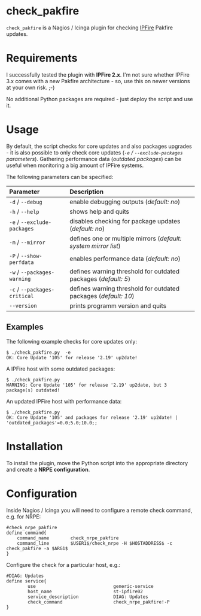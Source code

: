 # check_pakfire
``check_pakfire`` is a Nagios / Icinga plugin for checking [IPFire](http://www.ipfire.org) Pakfire updates.

# Requirements
I successfully tested the plugin with **IPFire 2.x**. I'm not sure whether IPFire 3.x comes with a new Pakfire architecture - so, use this on newer versions at your own risk. ;-)

No additional Python packages are required - just deploy the script and use it.

# Usage
By default, the script checks for core updates and also packages upgrades - it is also possible to only check core updates (*``-e`` / ``--exclude-packages`` parameters*). Gathering performance data (*outdated packages*) can be useful when monitoring a big amount of IPFire systems.

The following parameters can be specified:

| Parameter | Description |
|:----------|:------------|
| `-d` / `--debug` | enable debugging outputs (*default: no*) |
| `-h` / `--help` | shows help and quits |
| `-e` / `--exclude-packages` | disables checking for package updates (*default: no*) |
| `-m` / `--mirror` | defines one or multiple mirrors (*default: system mirror list*) |
| `-P` / `--show-perfdata` | enables performance data (*default: no*) |
| `-w` / `--packages-warning` | defines warning threshold for outdated packages (*default: 5*) |
| `-c` / `--packages-critical` | defines warning threshold for outdated packages (*default: 10*) |
| `--version` | prints programm version and quits |

## Examples
The following example checks for core updates only:
```
$ ./check_pakfire.py  -e
OK: Core Update '105' for release '2.19' up2date!
```

A IPFire host with some outdated packages:
```
$ ./check_pakfire.py
WARNING: Core Update '105' for release '2.19' up2date, but 3 package(s) outdated!
```

An updated IPFire host with performance data:
```
$ ./check_pakfire.py
OK: Core Update '105' and packages for release '2.19' up2date! | 'outdated_packages'=0.0;5.0;10.0;;
```

# Installation
To install the plugin, move the Python script into the appropriate directory and create a **NRPE configuration**.

# Configuration
Inside Nagios / Icinga you will need to configure a remote check command, e.g. for NRPE:
```
#check_nrpe_pakfire
define command{
    command_name        check_nrpe_pakfire
    command_line        $USER1$/check_nrpe -H $HOSTADDRESS$ -c check_pakfire -a $ARG1$
}
```

Configure the check for a particular host, e.g.:
```
#DIAG: Updates
define service{
        use                             generic-service
        host_name                       st-ipfire02
        service_description             DIAG: Updates
        check_command                   check_nrpe_pakfire!-P
}
```
